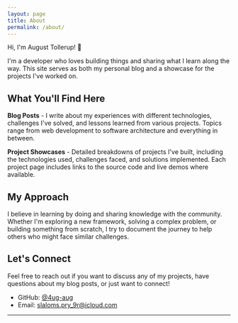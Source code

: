 ```yaml
---
layout: page
title: About
permalink: /about/
---
```


Hi, I'm August Tollerup! 👋

I'm a developer who loves building things and sharing what I learn along the way. This site serves as both my personal blog and a showcase for the projects I've worked on.

## What You'll Find Here

**Blog Posts** - I write about my experiences with different technologies, challenges I've solved, and lessons learned from various projects. Topics range from web development to software architecture and everything in between.

**Project Showcases** - Detailed breakdowns of projects I've built, including the technologies used, challenges faced, and solutions implemented. Each project page includes links to the source code and live demos where available.

## My Approach

I believe in learning by doing and sharing knowledge with the community. Whether I'm exploring a new framework, solving a complex problem, or building something from scratch, I try to document the journey to help others who might face similar challenges.

## Let's Connect

Feel free to reach out if you want to discuss any of my projects, have questions about my blog posts, or just want to connect!

- GitHub: [@4ug-aug](https://github.com/4ug-aug)
- Email: [slaloms.pry_9r@icloud.com](mailto:slaloms.pry_9r@icloud.com)

---